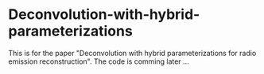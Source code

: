 # Deconvolution-with-hybrid-parameterizations
This is for the paper "Deconvolution with hybrid parameterizations for radio emission reconstruction". The code is comming later ...
